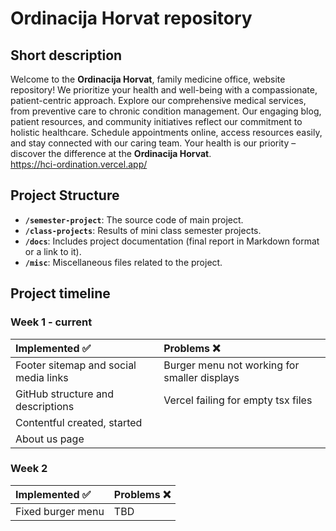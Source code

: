# Ordinacija Horvat repository

## Short description

Welcome to the **Ordinacija Horvat**, family medicine office, website repository! We prioritize your health and well-being with a compassionate, patient-centric approach. Explore our comprehensive medical services, from preventive care to chronic condition management. Our engaging blog, patient resources, and community initiatives reflect our commitment to holistic healthcare. Schedule appointments online, access resources easily, and stay connected with our caring team. Your health is our priority – discover the difference at the **Ordinacija Horvat**.\
https://hci-ordination.vercel.app/

## Project Structure

- **`/semester-project`**: The source code of main project.
- **`/class-projects`**: Results of mini class semester projects.
- **`/docs`**: Includes project documentation (final report in Markdown format or a link to it).
- **`/misc`**: Miscellaneous files related to the project.


## Project timeline

### Week 1 - current
<div align="center">
  
|   Implemented :white_check_mark: |  Problems  :x: |
| :--- | :--- |
|Footer sitemap and social media links|Burger menu not working for smaller displays|
|GitHub structure and descriptions|Vercel failing for empty tsx files|
|Contentful created, started||
|About us page||

</div>

### Week 2

  <div align="center">
  
|   Implemented :white_check_mark: |  Problems  :x: |
| :--- | :--- |
|Fixed burger menu|TBD|

</div>
